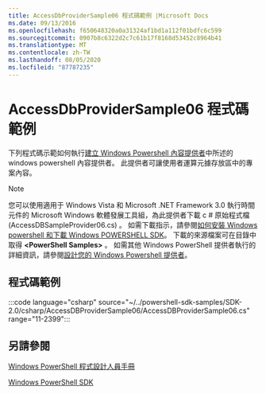 ```yaml
---
title: AccessDbProviderSample06 程式碼範例 |Microsoft Docs
ms.date: 09/13/2016
ms.openlocfilehash: f650648320a0a31324af1bd1a112f01bdfc6c599
ms.sourcegitcommit: 0907b8c6322d2c7c61b17f8168d53452c8964b41
ms.translationtype: MT
ms.contentlocale: zh-TW
ms.lasthandoff: 08/05/2020
ms.locfileid: "87787235"
---
```

# <a name="accessdbprovidersample06-code-sample"></a>AccessDbProviderSample06 程式碼範例

下列程式碼示範如何執行[建立 Windows Powershell 內容提供者](./creating-a-windows-powershell-content-provider.md)中所述的 windows powershell 內容提供者。
此提供者可讓使用者運算元據存放區中的專案內容。

> [!NOTE]
> 您可以使用適用于 Windows Vista 和 Microsoft .NET Framework 3.0 執行時間元件的 Microsoft Windows 軟體發展工具組，為此提供者下載 c # 原始程式檔 (AccessDBSampleProvider06.cs) 。 如需下載指示，請參閱[如何安裝 Windows powershell 和下載 Windows POWERSHELL SDK](/powershell/scripting/developer/installing-the-windows-powershell-sdk)。
> 下載的來源檔案可在目錄中取得 **\<PowerShell Samples>** 。 如需其他 Windows PowerShell 提供者執行的詳細資訊，請參閱[設計您的 Windows Powershell 提供者](./designing-your-windows-powershell-provider.md)。

## <a name="code-sample"></a>程式碼範例

:::code language="csharp" source="~/../powershell-sdk-samples/SDK-2.0/csharp/AccessDBProviderSample06/AccessDBProviderSample06.cs" range="11-2399":::

## <a name="see-also"></a>另請參閱

[Windows PowerShell 程式設計人員手冊](./windows-powershell-programmer-s-guide.md)

[Windows PowerShell SDK](../windows-powershell-reference.md)
